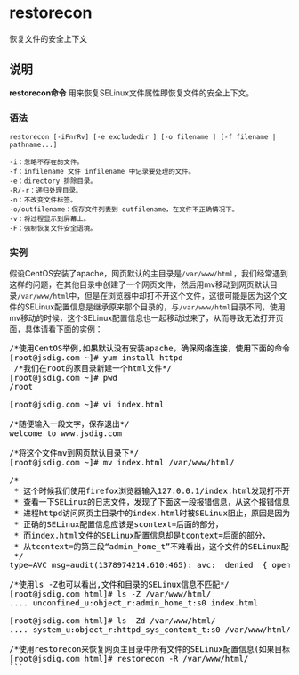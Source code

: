 restorecon
===

恢复文件的安全上下文

## 说明

**restorecon命令** 用来恢复SELinux文件属性即恢复文件的安全上下文。

### 语法  

```
restorecon [-iFnrRv] [-e excludedir ] [-o filename ] [-f filename | pathname...]
```

  

```
-i：忽略不存在的文件。
-f：infilename 文件 infilename 中记录要处理的文件。
-e：directory 排除目录。
-R/-r：递归处理目录。
-n：不改变文件标签。
-o/outfilename：保存文件列表到 outfilename，在文件不正确情况下。
-v：将过程显示到屏幕上。
-F：强制恢复文件安全语境。
```

### 实例  

假设CentOS安装了apache，网页默认的主目录是`/var/www/html`，我们经常遇到这样的问题，在其他目录中创建了一个网页文件，然后用mv移动到网页默认目录`/var/www/html`中，但是在浏览器中却打不开这个文件，这很可能是因为这个文件的SELinux配置信息是继承原来那个目录的，与`/var/www/html`目录不同，使用mv移动的时候，这个SELinux配置信息也一起移动过来了，从而导致无法打开页面，具体请看下面的实例：

<pre style="color: rgb(0, 0, 0); font-style: normal; font-variant: normal; font-weight: normal; letter-spacing: normal; line-height: normal; orphans: auto; text-align: start; text-indent: 0px; text-transform: none; widows: auto; word-spacing: 0px; -webkit-text-stroke-width: 0px;">/*使用CentOS举例,如果默认没有安装apache，确保网络连接，使用下面的命令安装*/
[root@jsdig.com ~]# yum install httpd
 /*我们在root的家目录新建一个html文件*/
[root@jsdig.com ~]# pwd
/root

[root@jsdig.com ~]# vi index.html

/*随便输入一段文字，保存退出*/
welcome to www.jsdig.com

/*将这个文件mv到网页默认目录下*/
[root@jsdig.com ~]# mv index.html /var/www/html/

/*
 * 这个时候我们使用firefox浏览器输入127.0.0.1/index.html发现打不开，
 * 查看一下SELinux的日志文件，发现了下面这一段报错信息，从这个报错信息不难看出，
 * 进程httpd访问网页主目录中的index.html时被SELinux阻止，原因是因为，SELinux配置信息不正确,
 * 正确的SELinux配置信息应该是scontext=后面的部分，
 * 而index.html文件的SELinux配置信息却是tcontext=后面的部分，
 * 从tcontext=的第三段“admin_home_t”不难看出，这个文件的SELinux配置信息是root用户家目录的。
 */
type=AVC msg=audit(1378974214.610:465): avc:  denied  { open } for  pid=2359 comm="httpd" path="/var/www/html/index.html" dev="sda1" ino=1317685 scontext=system_u:system_r:httpd_t:s0 tcontext=unconfined_u:object_r:admin_home_t:s0 tclass=file

/*使用ls -Z也可以看出,文件和目录的SELinux信息不匹配*/
[root@jsdig.com html]# ls -Z /var/www/html/
.... unconfined_u:object_r:admin_home_t:s0 index.html

[root@jsdig.com html]# ls -Zd /var/www/html/
.... system_u:object_r:httpd_sys_content_t:s0 /var/www/html/

/*使用restorecon来恢复网页主目录中所有文件的SELinux配置信息(如果目标为一个目录，可以添加-R参数递归)*/
[root@jsdig.com html]# restorecon -R /var/www/html/
```


